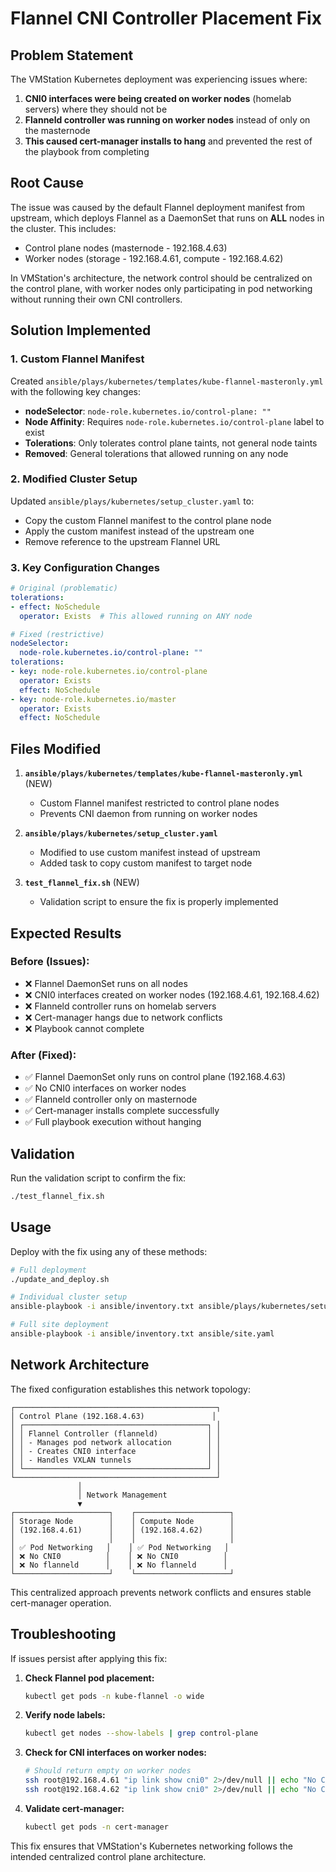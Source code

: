 # Flannel CNI Controller Placement Fix

## Problem Statement

The VMStation Kubernetes deployment was experiencing issues where:

1. **CNI0 interfaces were being created on worker nodes** (homelab servers) where they should not be
2. **Flanneld controller was running on worker nodes** instead of only on the masternode
3. **This caused cert-manager installs to hang** and prevented the rest of the playbook from completing

## Root Cause

The issue was caused by the default Flannel deployment manifest from upstream, which deploys Flannel as a DaemonSet that runs on **ALL** nodes in the cluster. This includes:

- Control plane nodes (masternode - 192.168.4.63)
- Worker nodes (storage - 192.168.4.61, compute - 192.168.4.62)

In VMStation's architecture, the network control should be centralized on the control plane, with worker nodes only participating in pod networking without running their own CNI controllers.

## Solution Implemented

### 1. Custom Flannel Manifest

Created `ansible/plays/kubernetes/templates/kube-flannel-masteronly.yml` with the following key changes:

- **nodeSelector**: `node-role.kubernetes.io/control-plane: ""`
- **Node Affinity**: Requires `node-role.kubernetes.io/control-plane` label to exist
- **Tolerations**: Only tolerates control plane taints, not general node taints
- **Removed**: General tolerations that allowed running on any node

### 2. Modified Cluster Setup

Updated `ansible/plays/kubernetes/setup_cluster.yaml` to:

- Copy the custom Flannel manifest to the control plane node
- Apply the custom manifest instead of the upstream one
- Remove reference to the upstream Flannel URL

### 3. Key Configuration Changes

```yaml
# Original (problematic)
tolerations:
- effect: NoSchedule
  operator: Exists  # This allowed running on ANY node

# Fixed (restrictive)
nodeSelector:
  node-role.kubernetes.io/control-plane: ""
tolerations:
- key: node-role.kubernetes.io/control-plane
  operator: Exists
  effect: NoSchedule
- key: node-role.kubernetes.io/master
  operator: Exists
  effect: NoSchedule
```

## Files Modified

1. **`ansible/plays/kubernetes/templates/kube-flannel-masteronly.yml`** (NEW)
   - Custom Flannel manifest restricted to control plane nodes
   - Prevents CNI daemon from running on worker nodes

2. **`ansible/plays/kubernetes/setup_cluster.yaml`**
   - Modified to use custom manifest instead of upstream
   - Added task to copy custom manifest to target node

3. **`test_flannel_fix.sh`** (NEW)
   - Validation script to ensure the fix is properly implemented

## Expected Results

### Before (Issues):
- ❌ Flannel DaemonSet runs on all nodes
- ❌ CNI0 interfaces created on worker nodes (192.168.4.61, 192.168.4.62)
- ❌ Flanneld controller runs on homelab servers
- ❌ Cert-manager hangs due to network conflicts
- ❌ Playbook cannot complete

### After (Fixed):
- ✅ Flannel DaemonSet only runs on control plane (192.168.4.63)
- ✅ No CNI0 interfaces on worker nodes
- ✅ Flanneld controller only on masternode
- ✅ Cert-manager installs complete successfully
- ✅ Full playbook execution without hanging

## Validation

Run the validation script to confirm the fix:

```bash
./test_flannel_fix.sh
```

## Usage

Deploy with the fix using any of these methods:

```bash
# Full deployment
./update_and_deploy.sh

# Individual cluster setup
ansible-playbook -i ansible/inventory.txt ansible/plays/kubernetes/setup_cluster.yaml

# Full site deployment
ansible-playbook -i ansible/inventory.txt ansible/site.yaml
```

## Network Architecture

The fixed configuration establishes this network topology:

```
┌─────────────────────────────────────────────┐
│ Control Plane (192.168.4.63)               │
│ ┌─────────────────────────────────────────┐ │
│ │ Flannel Controller (flanneld)           │ │
│ │ - Manages pod network allocation        │ │
│ │ - Creates CNI0 interface                │ │
│ │ - Handles VXLAN tunnels                 │ │
│ └─────────────────────────────────────────┘ │
└─────────────────────────────────────────────┘
               │
               │ Network Management
               ▼
┌─────────────────────┐    ┌─────────────────────┐
│ Storage Node        │    │ Compute Node        │
│ (192.168.4.61)      │    │ (192.168.4.62)      │
│                     │    │                     │
│ ✅ Pod Networking   │    │ ✅ Pod Networking   │
│ ❌ No CNI0          │    │ ❌ No CNI0          │
│ ❌ No flanneld      │    │ ❌ No flanneld      │
└─────────────────────┘    └─────────────────────┘
```

This centralized approach prevents network conflicts and ensures stable cert-manager operation.

## Troubleshooting

If issues persist after applying this fix:

1. **Check Flannel pod placement:**
   ```bash
   kubectl get pods -n kube-flannel -o wide
   ```

2. **Verify node labels:**
   ```bash
   kubectl get nodes --show-labels | grep control-plane
   ```

3. **Check for CNI interfaces on worker nodes:**
   ```bash
   # Should return empty on worker nodes
   ssh root@192.168.4.61 "ip link show cni0" 2>/dev/null || echo "No CNI0 (good)"
   ssh root@192.168.4.62 "ip link show cni0" 2>/dev/null || echo "No CNI0 (good)"
   ```

4. **Validate cert-manager:**
   ```bash
   kubectl get pods -n cert-manager
   ```

This fix ensures that VMStation's Kubernetes networking follows the intended centralized control plane architecture.